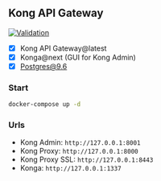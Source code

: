 ## Kong API Gateway

[![Validation](https://github.com/seanghay/kong-gateway-docker/actions/workflows/validate.yml/badge.svg)](https://github.com/seanghay/kong-gateway-docker/actions/workflows/validate.yml)

- [x] Kong API Gateway@latest
- [x] Konga@next (GUI for Kong Admin)
- [x] Postgres@9.6

### Start


```sh
docker-compose up -d
```



### Urls

- Kong Admin: `http://127.0.0.1:8001`
- Kong Proxy: `http://127.0.0.1:8000`
- Kong Proxy SSL: `http://127.0.0.1:8443` 
- Konga: `http://127.0.0.1:1337`

